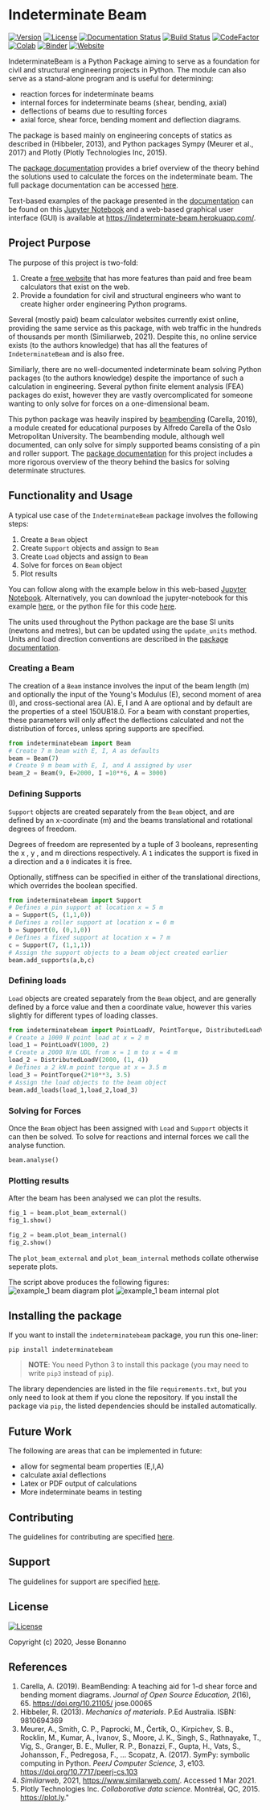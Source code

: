 # Indeterminate Beam

[![Version](https://img.shields.io/badge/version-v2.1.4-blue.svg)](https://github.com/JesseBonanno/IndeterminateBeam/releases/tag/v2.1.4)
[![License](https://img.shields.io/badge/license-MIT-lightgreen.svg)](https://github.com/JesseBonanno/IndeterminateBeam/blob/main/LICENSE.txt)
[![Documentation Status](https://readthedocs.org/projects/indeterminatebeam/badge/?version=main)](https://indeterminatebeam.readthedocs.io/en/main/?badge=main)
[![Build Status](https://travis-ci.org/JesseBonanno/IndeterminateBeam.svg?branch=main)](https://travis-ci.org/JesseBonanno/IndeterminateBeam)
[![CodeFactor](https://www.codefactor.io/repository/github/jessebonanno/indeterminatebeam/badge)](https://www.codefactor.io/repository/github/jessebonanno/indeterminatebeam)
[![Colab](https://colab.research.google.com/assets/colab-badge.svg)](https://colab.research.google.com/github/JesseBonanno/IndeterminateBeam/blob/main/docs/examples/simple_demo.ipynb)
[![Binder](https://mybinder.org/badge_logo.svg)](https://mybinder.org/v2/gh/JesseBonanno/IndeterminateBeam/main?filepath=docs%2Fexamples%2Fsimple_demo.ipynb)
[![Website](https://img.shields.io/website?down_color=lightgrey&down_message=offline&up_color=green&up_message=up&url=https%3A%2F%2Findeterminate-beam.herokuapp.com%2F)](https://indeterminate-beam.herokuapp.com/)

IndeterminateBeam is a Python Package aiming to serve as a foundation for civil and structural engineering projects in Python. The module can also serve as a stand-alone program and is useful for determining:

  - reaction forces for indeterminate beams
  - internal forces for indeterminate beams (shear, bending, axial)
  - deflections of beams due to resulting forces
  - axial force, shear force, bending moment and deflection diagrams.

The package is based mainly on engineering concepts of statics as described in (Hibbeler, 2013), and Python packages Sympy (Meurer et al., 2017) and Plotly (Plotly Technologies Inc, 2015). 

The [package documentation](https://indeterminatebeam.readthedocs.io/en/main/theory.html) provides a brief overview of the theory behind the solutions used to calculate the forces on the indeterminate beam. The full package documentation can be accessed [here](https://indeterminatebeam.readthedocs.io/en/main/).

Text-based examples of the package presented in the [documentation](https://indeterminatebeam.readthedocs.io/en/main/examples.html) can be found on this [Jupyter Notebook](https://colab.research.google.com/github/JesseBonanno/IndeterminateBeam/blob/main/docs/examples/simple_demo.ipynb) and a web-based graphical user interface (GUI) is available at https://indeterminate-beam.herokuapp.com/.

## Project Purpose

The purpose of this project is two-fold:
1.	Create a [free website](https://indeterminate-beam.herokuapp.com/) that has more features than paid and free beam calculators that exist on the web.
2.	Provide a foundation for civil and structural engineers who want to create higher order engineering Python programs.

Several (mostly paid) beam calculator websites currently exist online, providing the same service as this package, with web traffic in the hundreds of thousands per month (Similiarweb, 2021). Despite this, no online service exists (to the authors knowledge) that has all the features of `IndeterminateBeam` and is also free.

Similiarly, there are no well-documented indeterminate beam solving Python packages (to the authors knowledge) despite the importance of such a calculation in engineering. Several python finite element analysis (FEA) packages do exist, however they are vastly overcomplicated for someone wanting to only solve for forces on a one-dimensional beam.

This python package was heavily inspired by [beambending](https://github.com/alfredocarella/simplebendingpractice) (Carella, 2019), a module created for educational purposes by Alfredo Carella of the Oslo Metropolitan University. The beambending module, although well documented, can only solve for simply supported beams consisting of a pin and roller support. The [package documentation](https://simplebendingpractice.readthedocs.io/en/latest/?badge=latest)  for this project includes a more rigorous overview of the theory behind the basics for solving determinate structures.

## Functionality and Usage

A typical use case of the ```IndeterminateBeam``` package involves the following steps:

1. Create a `Beam` object
2. Create `Support` objects and assign to `Beam`
3. Create `Load` objects and assign to `Beam`
4. Solve for forces on `Beam` object
5. Plot results

You can follow along with the example below in this web-based [Jupyter Notebook](https://colab.research.google.com/github/JesseBonanno/IndeterminateBeam/blob/main/docs/examples/readme_example.ipynb). 
Alternatively, you can download the jupyter-notebook for this example [here](https://raw.githubusercontent.com/JesseBonanno/IndeterminateBeam/main/docs/examples/readme_example.ipynb), or the python file for this code [here](https://raw.githubusercontent.com/JesseBonanno/IndeterminateBeam/main/docs/examples/readme_example.py).

The units used throughout the Python package are the base SI units (newtons and metres), but can be updated using the `update_units` method. Units and load direction conventions are described in the [package documentation](https://indeterminatebeam.readthedocs.io/en/main/theory.html#sign-convention).

### Creating a Beam

The creation of a `Beam` instance involves the input of the beam length (m) and optionally the input of the Young's Modulus (E), second moment of area (I), and cross-sectional area (A). E, I and A are optional and by default are the properties of a steel 150UB18.0. For a beam with constant properties, these parameters will only affect the deflections calculated and not the distribution of forces, unless spring supports are specified.

```python
from indeterminatebeam import Beam
# Create 7 m beam with E, I, A as defaults
beam = Beam(7)                          
# Create 9 m beam with E, I, and A assigned by user
beam_2 = Beam(9, E=2000, I =10**6, A = 3000)     
```

### Defining Supports
`Support` objects are created separately from the `Beam` object, and are defined by an x-coordinate (m) and the beams translational and rotational degrees of freedom.

Degrees of freedom are represented by a tuple of 3 booleans, representing the x , y , and m directions respectively. A `1` indicates the support is fixed in a direction and a `0` indicates it is free.

Optionally, stiffness can be specified in either of the translational directions, which overrides the boolean specified.

```python
from indeterminatebeam import Support
# Defines a pin support at location x = 5 m  
a = Support(5, (1,1,0))      
# Defines a roller support at location x = 0 m
b = Support(0, (0,1,0))      
# Defines a fixed support at location x = 7 m
c = Support(7, (1,1,1))      
# Assign the support objects to a beam object created earlier
beam.add_supports(a,b,c)    
```

### Defining loads
`Load` objects are created separately from the `Beam` object, and are generally defined by a force value and then a coordinate value, however this varies slightly for different types of loading classes.

```python
from indeterminatebeam import PointLoadV, PointTorque, DistributedLoadV
# Create a 1000 N point load at x = 2 m
load_1 = PointLoadV(1000, 2)
# Create a 2000 N/m UDL from x = 1 m to x = 4 m
load_2 = DistributedLoadV(2000, (1, 4))
# Defines a 2 kN.m point torque at x = 3.5 m
load_3 = PointTorque(2*10**3, 3.5)
# Assign the load objects to the beam object
beam.add_loads(load_1,load_2,load_3)
```

### Solving for Forces
Once the `Beam` object has been assigned with `Load` and `Support` objects it can then be solved. To solve for reactions and internal forces we call the analyse function.

```python
beam.analyse()  
```

### Plotting results
After the beam has been analysed we can plot the results.

```python
fig_1 = beam.plot_beam_external()
fig_1.show()

fig_2 = beam.plot_beam_internal()
fig_2.show()
```

The `plot_beam_external` and `plot_beam_internal` methods collate otherwise seperate plots.

The script above produces the following figures:
![example_1 beam diagram plot](https://github.com/JesseBonanno/IndeterminateBeam/blob/main/docs/examples/readme_example_external_HD.png)
![example_1 beam internal plot](https://github.com/JesseBonanno/IndeterminateBeam/blob/main/docs/examples/readme_example_internal_HD.png)


## Installing the package

If you want to install the `indeterminatebeam` package, you run this one-liner:

```shell
pip install indeterminatebeam
```

> **NOTE**: You need Python 3 to install this package (you may need to write `pip3` instead of `pip`).

The library dependencies are listed in the file `requirements.txt`, but you only need to look at them if you clone the repository.
If you install the package via `pip`, the listed dependencies should be installed automatically.

## Future Work

The following are areas that can be implemented in future:
- allow for segmental beam properties (E,I,A)
- calculate axial deflections
- Latex or PDF output of calculations
- More indeterminate beams in testing

## Contributing

The guidelines for contributing are specified [here](https://github.com/JesseBonanno/IndeterminateBeam/blob/main/CONTRIBUTING.md).

## Support

The guidelines for support are specified [here](https://github.com/JesseBonanno/IndeterminateBeam/blob/main/SUPPORT.md).


## License

[![License](https://img.shields.io/badge/license-MIT-lightgreen.svg)](https://github.com/JesseBonanno/IndeterminateBeam/blob/main/LICENSE.txt)

Copyright (c) 2020, Jesse Bonanno

## References

1. Carella, A. (2019). BeamBending: A teaching aid for 1-d shear force and bending moment
diagrams. *Journal of Open Source Education, 2*(16), 65. https://doi.org/10.21105/
jose.00065
2. Hibbeler, R. (2013). *Mechanics of materials*. P.Ed Australia. ISBN: 9810694369
3. Meurer, A., Smith, C. P., Paprocki, M., Čertík, O., Kirpichev, S. B., Rocklin, M., Kumar,
A., Ivanov, S., Moore, J. K., Singh, S., Rathnayake, T., Vig, S., Granger, B. E., Muller,
R. P., Bonazzi, F., Gupta, H., Vats, S., Johansson, F., Pedregosa, F., … Scopatz, A.
(2017). SymPy: symbolic computing in Python. *PeerJ Computer Science, 3*, e103.
https://doi.org/10.7717/peerj-cs.103
4. *Similiarweb*, 2021, https://www.similarweb.com/. Accessed 1 Mar 2021.
5. Plotly Technologies Inc. *Collaborative data science*. Montréal, QC, 2015. https://plot.ly."